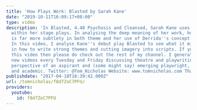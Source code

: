 ```yaml
---
title: 'How Plays Work: Blasted by Sarah Kane'
date: "2019-10-11T16:09:17+08:00"
type: video
description: 'In Blasted, 4.48 Psychosis and Cleansed, Sarah Kane uses extreme imagery
  within her stage plays. In analysing the deep meaning of her work, however, there
  is far more subtlety in both theme and her use of Derrida''s concept of deconstruction.
  In this video, I analyse Kane''s debut play Blasted to see what it might teach us
  in how to write strong themes and cutting imagery into scripts. If you''ve enjoyed
  this video then please do check out the rest of my channel. I generally put out
  new videos every Tuesday and Friday discussing theatre and playwriting from the
  perspective of an aspirant and (some might say) emerging playwright, theatre maker
  and academic. Twitter: @Tom_Nicholas Website: www.tomnicholas.com Thanks for watching!'
publishdate: "2017-04-18T16:39:42.000Z"
url: /tomnicholas/f8d7ZoC7PFU/
providers:
  youtube:
    id: f8d7ZoC7PFU
---
```

